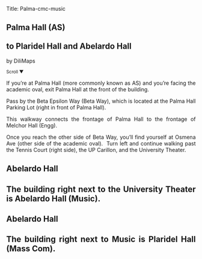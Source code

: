 Title: Palma-cmc-music

<section id='cover' class='cover active'>
<h1> Palma Hall (AS) <br><br>to Plaridel Hall and Abelardo Hall </h1>
<p align='justify'>by DiliMaps </p>
<small class='scroll'>Scroll ▼</small>
</section>

<section id='as'>
<p align='justify'>If you’re at Palma Hall (more commonly known as AS) and you’re facing the academic oval, exit Palma Hall at the front of the building.
</p>
</section>

<section id='betaway'>
<p align='justify'>Pass by the Beta Epsilon Way (Beta Way), which is located at the Palma Hall Parking Lot (right in front of Palma Hall).
</p>
</section>

<section id='engg'>
<p align='justify'>This walkway connects the frontage of Palma Hall to the frontage of Melchor Hall (Engg). 
</p>
</section>

<section id='tennis-court'>
<p align='justify'>Once you reach the other side of Beta Way, you’ll find yourself at Osmena Ave (other side of the academic oval).  Turn left and continue walking past the Tennis Court (right side), the UP Carillon, and the University Theater.
</p>
</section>

<section id='music'>
<h1> Abelardo Hall  <h1>
<p align='justify'>The building right next to the University Theater is Abelardo Hall (Music). 
</p>
</section>

<section id='cmc'>
<h1> Abelardo Hall  <h1>
<p align='justify'>The building right next to Music is Plaridel Hall (Mass Com).
</p>
</section>


